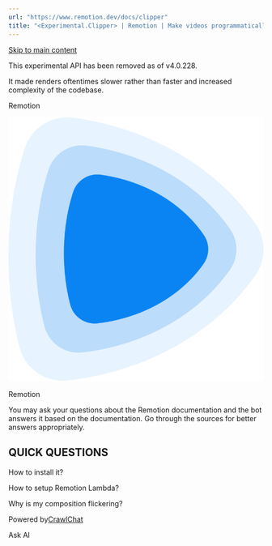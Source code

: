 ```yaml
---
url: "https://www.remotion.dev/docs/clipper"
title: "<Experimental.Clipper> | Remotion | Make videos programmatically"
---
```


[Skip to main content](https://www.remotion.dev/docs/clipper#__docusaurus_skipToContent_fallback)

This experimental API has been removed as of v4.0.228.

It made renders oftentimes slower rather than faster and increased complexity of the codebase.

Remotion

![Logo](https://raw.githubusercontent.com/remotion-dev/brand/refs/heads/main/logo.svg)

Remotion

You may ask your questions about the Remotion documentation and the bot answers it based on the documentation. Go through the sources for better answers appropriately.

## QUICK QUESTIONS

How to install it?

How to setup Remotion Lambda?

Why is my composition flickering?

Powered by[CrawlChat](https://crawlchat.app/?ref=powered-by-remotion)

Ask AI